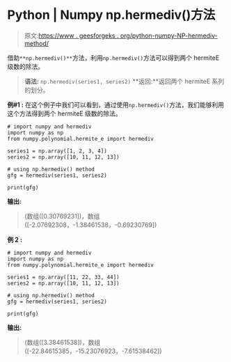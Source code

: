 # Python | Numpy np.hermediv()方法

> 原文:[https://www . geesforgeks . org/python-numpy-NP-hermediv-method/](https://www.geeksforgeeks.org/python-numpy-np-hermediv-method/)

借助`**np.hermediv()**`方法，利用`np.hermediv()`方法可以得到两个 hermiteE 级数的除法。

> **语法:** `np.hermediv(series1, series2)`
> **返回:**返回两个 hermiteE 系列的划分。

**例#1 :**
在这个例子中我们可以看到，通过使用`np.hermediv()`方法，我们能够利用这个方法得到两个 hermiteE 级数的除法。

```
# import numpy and hermediv
import numpy as np
from numpy.polynomial.hermite_e import hermediv

series1 = np.array([1, 2, 3, 4])
series2 = np.array([10, 11, 12, 13])

# using np.hermediv() method
gfg = hermediv(series1, series2)

print(gfg)
```

**输出:**

> (数组([0.30769231])，数组([-2.07692308，-1.38461538，-0.69230769])

**例 2 :**

```
# import numpy and hermediv
import numpy as np
from numpy.polynomial.hermite_e import hermediv

series1 = np.array([11, 22, 33, 44])
series2 = np.array([10, 11, 12, 13])

# using np.hermediv() method
gfg = hermediv(series1, series2)

print(gfg)
```

**输出:**

> (数组([3.38461538])，数组([-22.84615385，-15.23076923，-7.61538462])